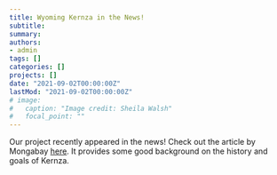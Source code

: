 ```yaml
---
title: Wyoming Kernza in the News!
subtitle: 
summary: 
authors:
- admin
tags: []
categories: []
projects: []
date: "2021-09-02T00:00:00Z"
lastMod: "2021-09-02T00:00:00Z"
# image:
#   caption: "Image credit: Sheila Walsh"
#   focal_point: ""
---
```


Our project recently appeared in the news! Check out the article by Mongabay 
[here](https://news.mongabay.com/2021/08/scientists-look-to-wheatgrass-to-save-dryland-farming-and-capture-carbon/).
It provides some good background on the history and goals of Kernza.